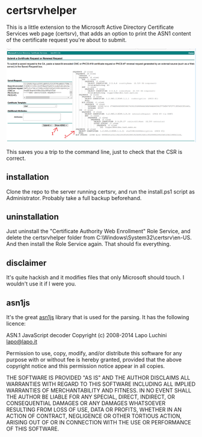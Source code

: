 certsrvhelper
======

This is a little extension to the Microsoft Active Directory Certificate Services web page (certsrv), that adds an option to print the ASN1 content of the certificate request you're about to submit.

![bilde](https://raw.githubusercontent.com/magnuswatn/certsrvhelper/master/picture.png)

This saves you a trip to the command line, just to check that the CSR is correct.

## installation

Clone the repo to the server running certsrv, and run the install.ps1 script as Administrator. Probably take a full backup beforehand.

## uninstallation

Just uninstall the "Certificate Authority Web Enrollment" Role Service, and delete the certsrvhelper folder from C:\Windows\System32\certsrv\en-US. And then install the Role Service again. That should fix everything.

## disclaimer

It's quite hackish and it modifies files that only Microsoft should touch. I wouldn't use it if I were you.

## asn1js

It's the great [asn1js](https://lapo.it/asn1js/) library that is used for the parsing. It has the following licence:

ASN.1 JavaScript decoder Copyright (c) 2008-2014 Lapo Luchini <lapo@lapo.it>

Permission to use, copy, modify, and/or distribute this software for any purpose with or without fee is hereby granted, provided that the above copyright notice and this permission notice appear in all copies.

THE SOFTWARE IS PROVIDED "AS IS" AND THE AUTHOR DISCLAIMS ALL WARRANTIES WITH REGARD TO THIS SOFTWARE INCLUDING ALL IMPLIED WARRANTIES OF MERCHANTABILITY AND FITNESS. IN NO EVENT SHALL THE AUTHOR BE LIABLE FOR ANY SPECIAL, DIRECT, INDIRECT, OR CONSEQUENTIAL DAMAGES OR ANY DAMAGES WHATSOEVER RESULTING FROM LOSS OF USE, DATA OR PROFITS, WHETHER IN AN ACTION OF CONTRACT, NEGLIGENCE OR OTHER TORTIOUS ACTION, ARISING OUT OF OR IN CONNECTION WITH THE USE OR PERFORMANCE OF THIS SOFTWARE.
